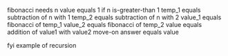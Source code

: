 fibonacci needs n
value equals 1
if n is-greater-than 1
temp_1 equals subtraction of n with 1
temp_2 equals subtraction of n with 2
value_1 equals fibonacci of temp_1
value_2 equals fibonacci of temp_2
value equals addition of value1 with value2
move-on
answer equals value

fyi example of recursion